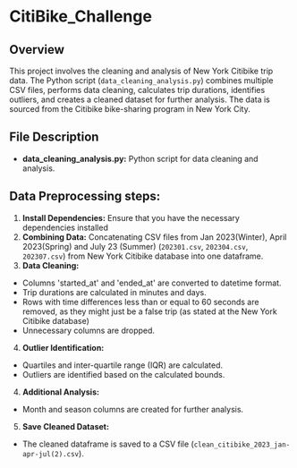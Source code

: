 # CitiBike_Challenge

## Overview

This project involves the cleaning and analysis of New York Citibike trip data. The Python script (`data_cleaning_analysis.py`) combines multiple CSV files, performs data cleaning, calculates trip durations, identifies outliers, and creates a cleaned dataset for further analysis. The data is sourced from the Citibike bike-sharing program in New York City.

## File Description

- **data_cleaning_analysis.py:** Python script for data cleaning and analysis.

## Data Preprocessing steps:

1. **Install Dependencies:**  Ensure that you have the necessary dependencies installed
2.  **Combining Data:**  Concatenating CSV files from Jan 2023(Winter), April 2023(Spring) and July 23 (Summer) (`202301.csv`, `202304.csv`, `202307.csv`) from New York Citibike database into one dataframe.
3. **Data Cleaning:**
- Columns 'started_at' and 'ended_at' are converted to datetime format.
- Trip durations are calculated in minutes and days.
- Rows with time differences less than or equal to 60 seconds are removed, as they might just be a false trip (as stated at the New York Citibike database)
- Unnecessary columns are dropped.
4. **Outlier Identification:**
- Quartiles and inter-quartile range (IQR) are calculated.
- Outliers are identified based on the calculated bounds.
4. **Additional Analysis:**
- Month and season columns are created for further analysis.
5. **Save Cleaned Dataset:**
- The cleaned dataframe is saved to a CSV file (`clean_citibike_2023_jan-apr-jul(2).csv`).


